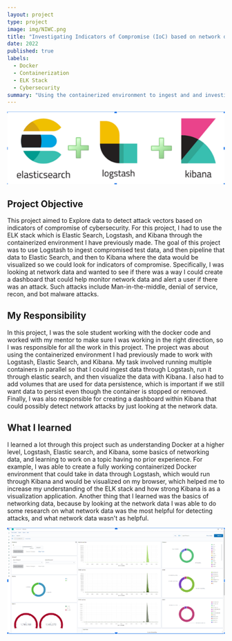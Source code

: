 ```yaml
---
layout: project
type: project
image: img/NIWC.png
title: "Investigating Indicators of Compromise (IoC) based on network data for cyber attack utilizing Defense Information Systems Agency (DISA)Big Data Platform (BDP)"
date: 2022
published: true
labels:
  - Docker
  - Containerization
  - ELK Stack
  - Cybersecurity 
summary: "Using the containerized environment to ingest and and investigate big data"
---
```


<img class="img-fluid" src="../img/ELK.png">

## Project Objective
This project aimed to Explore data to detect attack vectors based on indicators of compromise of cybersecurity. For this project, I had to use the ELK stack which is Elastic Search, Logstash, and Kibana through the containerized environment I have previously made. The goal of this project was to use Logstash to ingest compromised test data, and then pipeline that data to Elastic Search, and then to Kibana where the data would be visualized so we could look for indicators of compromise. Specifically, I was looking at network data and wanted to see if there was a way I could create a dashboard that could help monitor network data and alert a user if there was an attack. Such attacks include Man-in-the-middle, denial  of service, recon, and bot malware attacks. 

## My Responsibility 
In this project, I was the sole student working with the docker code and worked with my mentor to make sure I was working in the right direction, so I was responsible for all the work in this project. The project was about using the containerized environment I had previously made to work with Logstash, Elastic Search, and Kibana. My task involved running multiple containers in parallel so that I could ingest data through Logstash, run it through elastic search, and then visualize the data with Kibana. I also had to add volumes that are used for data persistence, which is important if we still want data to persist even though the container is stopped or removed. Finally, I was also responsible for creating a dashboard within Kibana that could possibly detect network attacks by just looking at the network data. 

## What I learned 
I learned a lot through this project such as understanding Docker at a higher level, Logstash, Elastic search, and Kibana, some basics of networking data, and learning to work on a topic having no prior experience. For example, I was able to create a fully working containerized Docker environment that could take in data through Logstash, which would run through Kibana and would be visualized on my browser, which helped me to increase my understanding of the ELK stack and how strong Kibana is as a visualization application. Another thing that I learned was the basics of networking data, because by looking at the network data I was able to do some research on what network data was the most helpful for detecting attacks, and what network data wasn't as helpful.

<img class="img-fluid" src="../img/Kibana.png">
